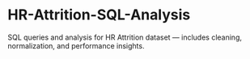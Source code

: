 # HR-Attrition-SQL-Analysis
SQL queries and analysis for HR Attrition dataset — includes cleaning, normalization, and performance insights.
